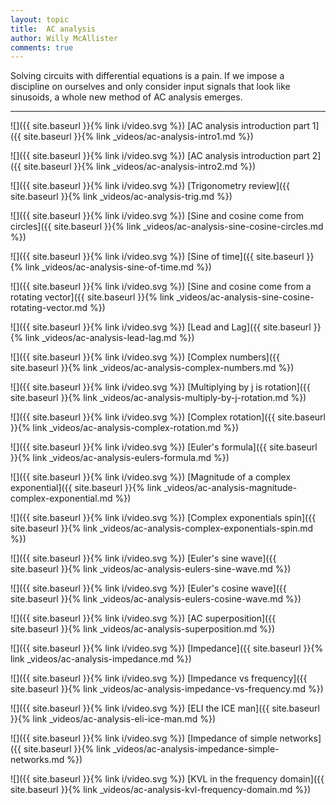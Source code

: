 ```yaml
---
layout: topic
title:  AC analysis
author: Willy McAllister
comments: true
---
```


Solving circuits with differential equations is a pain. If we impose a discipline on ourselves and only consider input signals that look like sinusoids, a whole new method of AC analysis emerges.

----

![]({{ site.baseurl }}{% link i/video.svg %}) [AC analysis introduction part 1]({{ site.baseurl }}{% link _videos/ac-analysis-intro1.md %})

![]({{ site.baseurl }}{% link i/video.svg %}) [AC analysis introduction part 2]({{ site.baseurl }}{% link _videos/ac-analysis-intro2.md %})

![]({{ site.baseurl }}{% link i/video.svg %}) [Trigonometry review]({{ site.baseurl }}{% link _videos/ac-analysis-trig.md %})

![]({{ site.baseurl }}{% link i/video.svg %}) [Sine and cosine come from circles]({{ site.baseurl }}{% link _videos/ac-analysis-sine-cosine-circles.md %})

![]({{ site.baseurl }}{% link i/video.svg %}) [Sine of time]({{ site.baseurl }}{% link _videos/ac-analysis-sine-of-time.md %})

![]({{ site.baseurl }}{% link i/video.svg %}) [Sine and cosine come from a rotating vector]({{ site.baseurl }}{% link _videos/ac-analysis-sine-cosine-rotating-vector.md %})

![]({{ site.baseurl }}{% link i/video.svg %}) [Lead and Lag]({{ site.baseurl }}{% link _videos/ac-analysis-lead-lag.md %})

![]({{ site.baseurl }}{% link i/video.svg %}) [Complex numbers]({{ site.baseurl }}{% link _videos/ac-analysis-complex-numbers.md %})

![]({{ site.baseurl }}{% link i/video.svg %}) [Multiplying by j is rotation]({{ site.baseurl }}{% link _videos/ac-analysis-multiply-by-j-rotation.md %})

![]({{ site.baseurl }}{% link i/video.svg %}) [Complex rotation]({{ site.baseurl }}{% link _videos/ac-analysis-complex-rotation.md %})

![]({{ site.baseurl }}{% link i/video.svg %}) [Euler's formula]({{ site.baseurl }}{% link _videos/ac-analysis-eulers-formula.md %})

![]({{ site.baseurl }}{% link i/video.svg %}) [Magnitude of a complex exponential]({{ site.baseurl }}{% link _videos/ac-analysis-magnitude-complex-exponential.md %})

![]({{ site.baseurl }}{% link i/video.svg %}) [Complex exponentials spin]({{ site.baseurl }}{% link _videos/ac-analysis-complex-exponentials-spin.md %})

![]({{ site.baseurl }}{% link i/video.svg %}) [Euler's sine wave]({{ site.baseurl }}{% link _videos/ac-analysis-eulers-sine-wave.md %})

![]({{ site.baseurl }}{% link i/video.svg %}) [Euler's cosine wave]({{ site.baseurl }}{% link _videos/ac-analysis-eulers-cosine-wave.md %})

![]({{ site.baseurl }}{% link i/video.svg %}) [AC superposition]({{ site.baseurl }}{% link _videos/ac-analysis-superposition.md %})

![]({{ site.baseurl }}{% link i/video.svg %}) [Impedance]({{ site.baseurl }}{% link _videos/ac-analysis-impedance.md %})

![]({{ site.baseurl }}{% link i/video.svg %}) [Impedance vs frequency]({{ site.baseurl }}{% link _videos/ac-analysis-impedance-vs-frequency.md %})

![]({{ site.baseurl }}{% link i/video.svg %}) [ELI the ICE man]({{ site.baseurl }}{% link _videos/ac-analysis-eli-ice-man.md %})

![]({{ site.baseurl }}{% link i/video.svg %}) [Impedance of simple networks]({{ site.baseurl }}{% link _videos/ac-analysis-impedance-simple-networks.md %})

![]({{ site.baseurl }}{% link i/video.svg %}) [KVL in the frequency domain]({{ site.baseurl }}{% link _videos/ac-analysis-kvl-frequency-domain.md %})

